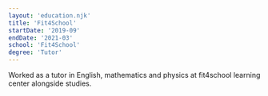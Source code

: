 ```yaml
---
layout: 'education.njk'
title: 'Fit4School'
startDate: '2019-09'
endDate: '2021-03'
school: 'Fit4School'
degree: 'Tutor'
---
```


Worked as a tutor in English, mathematics and physics at fit4school learning center alongside studies.
